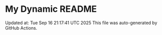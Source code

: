 # My Dynamic README
Updated at: Tue Sep 16 21:17:41 UTC 2025
This file was auto-generated by GitHub Actions.

